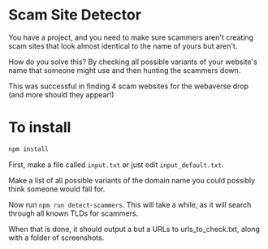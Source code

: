 # Scam Site Detector
You have a project, and you need to make sure scammers aren't creating scam sites that look almost identical to the name of yours but aren't.

How do you solve this? By checking all possible variants of your website's name that someone might use and then hunting the scammers down.

This was successful in finding 4 scam websites for the webaverse drop (and more should they appear!)

# To install
```js
npm install
```

First, make a file called `input.txt` or just edit `input_default.txt`.

Make a list of all possible variants of the domain name you could possibly think someone would fall for.

Now run `npm run detect-scammers`. This will take a while, as it will search through all known TLDs for scammers.

When that is done, it should output a but a URLs to urls_to_check.txt, along with a folder of screenshots.